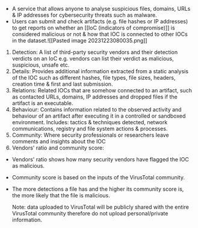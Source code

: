 - A service that allows anyone to analyse suspicious files, domains, URLs & IP addresses for cybersecurity threats such as malware.
- Users can submit and check artifacts (e.g. file hashes or IP addresses) to get reports on whether an [[IoC (indicators of compromise)]] is considered malicious or not & how that IOC is connected to other IOCs in the dataset.![[Pasted image 20231223080035.png]]
1. Detection: 
   A list of third-party security vendors and their detection verdicts on an IoC e.g. vendors can list their verdict as malicious, suspicious, unsafe etc.
2. Details: 
   Provides additional information extracted from a static analysis of the IOC such as different hashes, file types, file sizes, headers, creation time & first and last submission.
3. Relations: 
   Related IOCs that are somehow connected to an artifact, such as contacted URLs, domains, IP addresses and dropped files if the artifact is an executable.
4. Behaviour: 
   Contains information related to the observed activity and behaviour of an artifact after executing it in a controlled or sandboxed environment. Includes: tactics & techniques detected, network communications, registry and file system actions & processes.
5. Community: 
   Where security professionals or researchers leave comments and insights about the IOC
6. Vendors' ratio and community score: 
 -  Vendors' ratio shows how many security vendors have flagged the IOC as malicious. 
 - Community score is based on the inputs of the VirusTotal community. 
 - The more detections a file has and the higher its community score is, the more likely that the file is malicious.
   
   Note: data uploaded to VirusTotal will be publicly shared with the entire VirusTotal community therefore do not upload personal/private information.